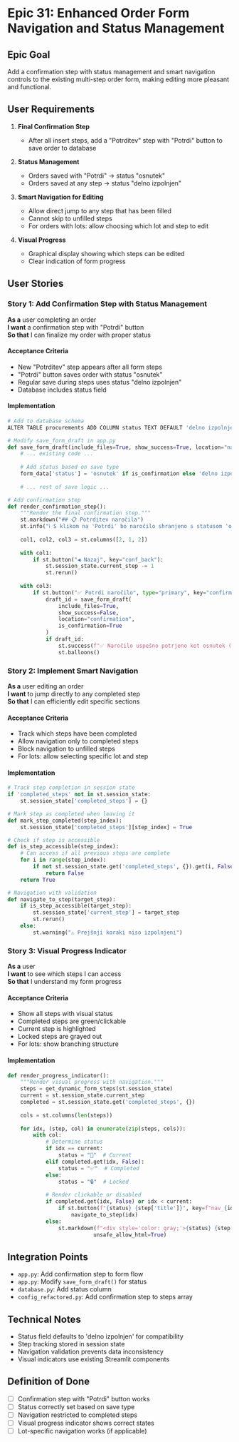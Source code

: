 # Epic 31: Enhanced Order Form Navigation and Status Management

## Epic Goal
Add a confirmation step with status management and smart navigation controls to the existing multi-step order form, making editing more pleasant and functional.

## User Requirements
1. **Final Confirmation Step**
   - After all insert steps, add a "Potrditev" step with "Potrdi" button to save order to database

2. **Status Management**  
   - Orders saved with "Potrdi" → status "osnutek"
   - Orders saved at any step → status "delno izpolnjen"

3. **Smart Navigation for Editing**
   - Allow direct jump to any step that has been filled
   - Cannot skip to unfilled steps
   - For orders with lots: allow choosing which lot and step to edit

4. **Visual Progress**
   - Graphical display showing which steps can be edited
   - Clear indication of form progress

## User Stories

### Story 1: Add Confirmation Step with Status Management
**As a** user completing an order  
**I want** a confirmation step with "Potrdi" button  
**So that** I can finalize my order with proper status

#### Acceptance Criteria
- New "Potrditev" step appears after all form steps
- "Potrdi" button saves order with status "osnutek"
- Regular save during steps uses status "delno izpolnjen"
- Database includes status field

#### Implementation
```python
# Add to database schema
ALTER TABLE procurements ADD COLUMN status TEXT DEFAULT 'delno izpolnjen';

# Modify save_form_draft in app.py
def save_form_draft(include_files=True, show_success=True, location="navigation", is_confirmation=False):
    # ... existing code ...
    
    # Add status based on save type
    form_data['status'] = 'osnutek' if is_confirmation else 'delno izpolnjen'
    
    # ... rest of save logic ...

# Add confirmation step
def render_confirmation_step():
    """Render the final confirmation step."""
    st.markdown("## 📋 Potrditev naročila")
    st.info("ℹ️ S klikom na 'Potrdi' bo naročilo shranjeno s statusom 'osnutek'")
    
    col1, col2, col3 = st.columns([2, 1, 2])
    
    with col1:
        if st.button("◀ Nazaj", key="conf_back"):
            st.session_state.current_step -= 1
            st.rerun()
    
    with col3:
        if st.button("✅ Potrdi naročilo", type="primary", key="confirm_order"):
            draft_id = save_form_draft(
                include_files=True,
                show_success=False,
                location="confirmation",
                is_confirmation=True
            )
            if draft_id:
                st.success(f"✅ Naročilo uspešno potrjeno kot osnutek (ID: {draft_id})")
                st.balloons()
```

### Story 2: Implement Smart Navigation
**As a** user editing an order  
**I want** to jump directly to any completed step  
**So that** I can efficiently edit specific sections

#### Acceptance Criteria
- Track which steps have been completed
- Allow navigation only to completed steps
- Block navigation to unfilled steps
- For lots: allow selecting specific lot and step

#### Implementation
```python
# Track step completion in session state
if 'completed_steps' not in st.session_state:
    st.session_state['completed_steps'] = {}

# Mark step as completed when leaving it
def mark_step_completed(step_index):
    st.session_state['completed_steps'][step_index] = True

# Check if step is accessible
def is_step_accessible(step_index):
    # Can access if all previous steps are complete
    for i in range(step_index):
        if not st.session_state.get('completed_steps', {}).get(i, False):
            return False
    return True

# Navigation with validation
def navigate_to_step(target_step):
    if is_step_accessible(target_step):
        st.session_state['current_step'] = target_step
        st.rerun()
    else:
        st.warning("⚠️ Prejšnji koraki niso izpolnjeni")
```

### Story 3: Visual Progress Indicator
**As a** user  
**I want** to see which steps I can access  
**So that** I understand my form progress

#### Acceptance Criteria
- Show all steps with visual status
- Completed steps are green/clickable
- Current step is highlighted
- Locked steps are grayed out
- For lots: show branching structure

#### Implementation
```python
def render_progress_indicator():
    """Render visual progress with navigation."""
    steps = get_dynamic_form_steps(st.session_state)
    current = st.session_state.current_step
    completed = st.session_state.get('completed_steps', {})
    
    cols = st.columns(len(steps))
    
    for idx, (step, col) in enumerate(zip(steps, cols)):
        with col:
            # Determine status
            if idx == current:
                status = "🔵"  # Current
            elif completed.get(idx, False):
                status = "✅"  # Completed
            else:
                status = "🔒"  # Locked
            
            # Render clickable or disabled
            if completed.get(idx, False) or idx < current:
                if st.button(f"{status} {step['title']}", key=f"nav_{idx}"):
                    navigate_to_step(idx)
            else:
                st.markdown(f"<div style='color: gray;'>{status} {step['title']}</div>", 
                           unsafe_allow_html=True)
```

## Integration Points
- `app.py`: Add confirmation step to form flow
- `app.py`: Modify `save_form_draft()` for status
- `database.py`: Add status column
- `config_refactored.py`: Add confirmation step to steps array

## Technical Notes
- Status field defaults to 'delno izpolnjen' for compatibility
- Step tracking stored in session state
- Navigation validation prevents data inconsistency
- Visual indicators use existing Streamlit components

## Definition of Done
- [ ] Confirmation step with "Potrdi" button works
- [ ] Status correctly set based on save type  
- [ ] Navigation restricted to completed steps
- [ ] Visual progress indicator shows correct states
- [ ] Lot-specific navigation works (if applicable)